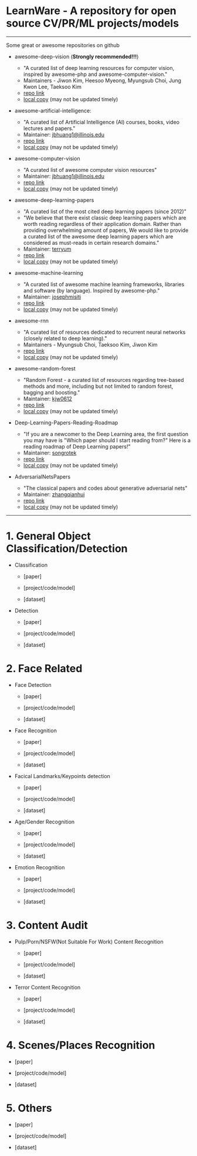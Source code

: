 # LearnWare - A repository for open source CV/PR/ML projects/models

---
Some great or awesome repositories on github
- awesome-deep-vision (__Strongly recommended!!!__)

    - "A curated list of deep learning resources for computer vision, inspired by awesome-php and awesome-computer-vision."
    - Maintainers - Jiwon Kim, Heesoo Myeong, Myungsub Choi, Jung Kwon Lee, Taeksoo Kim
    - [repo link](https://github.com/kjw0612/awesome-deep-vision/)
    - [local copy](./awesome-deep-vision/README.md) (may not be updated timely)

- awesome-artificial-intelligence:
    - "A curated list of Artificial Intelligence (AI) courses, books, video lectures and papers."
    - Maintainer: [jbhuang1@illinois.edu](jbhuang1@illinois.edu)
    - [repo link](https://github.com/owainlewis/awesome-artificial-intelligence)
    - [local copy](./awesome-artificial-intelligence/README.md) (may not be updated timely)

- awesome-computer-vision
    - "A curated list of awesome computer vision resources"
    - Maintainer: jbhuang1@illinois.edu    
    - [repo link](https://github.com/jbhuang0604/awesome-computer-vision)
    - [local copy](./awesome-computer-vision/README.md) (may not be updated timely)

- awesome-deep-learning-papers
    - "A curated list of the most cited deep learning papers (since 2012)"
    - "We believe that there exist classic deep learning papers which are worth reading regardless of their application domain. Rather than providing overwhelming amount of papers, We would like to provide a curated list of the awesome deep learning papers which are considered as must-reads in certain research domains."
    - Maintainer: [terryum](https://github.com/terryum)
    - [repo link](https://github.com/terryum/awesome-deep-learning-papers)
    - [local copy](./awesome-deep-learning-papers/README.md) (may not be updated timely)

- awesome-machine-learning
    - "A curated list of awesome machine learning frameworks, libraries and software (by language). Inspired by awesome-php."
    - Maintainer: [josephmisiti](https://github.com/josephmisiti)
    - [repo link](./awesome-machine-learning/README.md)
    - [local copy](./awesome-machine-learning/README.md) (may not be updated timely)

- awesome-rnn
    - "A curated list of resources dedicated to recurrent neural networks (closely related to deep learning)."
    - Maintainers - Myungsub Choi, Taeksoo Kim, Jiwon Kim
    - [repo link](https://github.com/kjw0612/awesome-rnn)
    - [local copy](./awesome-rnn/README.md) (may not be updated timely)

- awesome-random-forest
    - "Random Forest - a curated list of resources regarding tree-based methods and more, including but not limited to random forest, bagging and boosting."
    - Maintainer: [kjw0612](https://github.com/kjw0612)
    - [repo link](https://github.com/kjw0612/awesome-random-forest)
    - [local copy](./awesome-machine-learning/README.md) (may not be updated timely)

- Deep-Learning-Papers-Reading-Roadmap
    - "If you are a newcomer to the Deep Learning area, the first question you may have is "Which paper should I start reading from?"
Here is a reading roadmap of Deep Learning papers!"
    - Maintainer: [songrotek](https://github.com/songrotek)
    - [repo link](https://github.com/songrotek/Deep-Learning-Papers-Reading-Roadmap)
    - [local copy](./Deep-Learning-Papers-Reading-Roadmap/README.md) (may not be updated timely)
- AdversarialNetsPapers
    - "The classical papers and codes about generative adversarial nets"
    - Maintainer: [zhangqianhui](https://github.com/zhangqianhui)
    - [repo link](https://github.com/zhangqianhui/AdversarialNetsPapers)
    - [local copy](./AdversarialNetsPapers/README.md) (may not be updated timely)

---


# 1. General Object Classification/Detection
- Classification 
    - [paper]
    
    - [project/code/model]

    - [dataset]

- Detection
    - [paper]
    
    - [project/code/model]

    - [dataset]
# 2. Face Related 
-  Face Detection
    - [paper]
    
    - [project/code/model]

    - [dataset]
- Face Recognition
    - [paper]
    
    - [project/code/model]

    - [dataset]
-  Facical Landmarks/Keypoints detection
    - [paper]
    
    - [project/code/model]

    - [dataset]
- Age/Gender Recognition
    - [paper]
    
    - [project/code/model]

    - [dataset]
- Emotion Recognition
    - [paper]
    
    - [project/code/model]

    - [dataset]
# 3. Content Audit
- Pulp/Porn/NSFW(Not Suitable For Work) Content Recognition
    - [paper]
    
    - [project/code/model]

    - [dataset]
 - Terror Content Recognition
    - [paper]
    
    - [project/code/model]

    - [dataset]
# 4. Scenes/Places Recognition
- [paper]

- [project/code/model]

- [dataset]
# 5. Others
- [paper]
    
- [project/code/model]

- [dataset]
